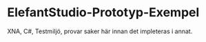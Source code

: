 # ElefantStudio-Prototyp-Exempel

XNA, C#, Testmiljö, provar saker här innan det impleteras i annat.
